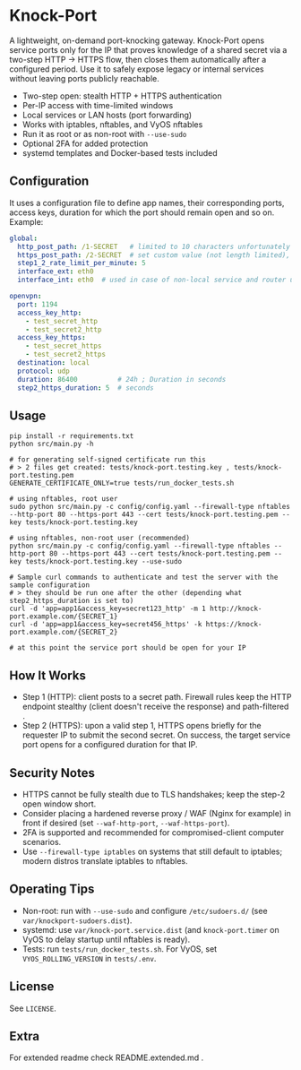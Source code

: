 # Knock-Port

A lightweight, on-demand port-knocking gateway. Knock-Port opens service ports only for the IP that proves knowledge of a shared secret via a two-step HTTP → HTTPS flow, then closes them automatically after a configured period. Use it to safely expose legacy or internal services without leaving ports publicly reachable.

- Two-step open: stealth HTTP + HTTPS authentication
- Per-IP access with time-limited windows
- Local services or LAN hosts (port forwarding)
- Works with iptables, nftables, and VyOS nftables
- Run it as root or as non-root with `--use-sudo`
- Optional 2FA for added protection
- systemd templates and Docker-based tests included

## Configuration
It uses a configuration file to define app names, their corresponding ports, access keys, duration for which the port should remain open and so on. Example:
```yaml
global:
  http_post_path: /1-SECRET   # limited to 10 characters unfortunately due to nftables firewall limits , set custom value, don't leave it default
  https_post_path: /2-SECRET  # set custom value (not length limited), don't leave it default
  step1_2_rate_limit_per_minute: 5
  interface_ext: eth0
  interface_int: eth0  # used in case of non-local service and router using 2 separate interfaces

openvpn:
  port: 1194
  access_key_http:
    - test_secret_http
    - test_secret2_http
  access_key_https:
    - test_secret_https
    - test_secret2_https
  destination: local
  protocol: udp
  duration: 86400          # 24h ; Duration in seconds
  step2_https_duration: 5  # seconds
```

## Usage
```
pip install -r requirements.txt
python src/main.py -h

# for generating self-signed certificate run this
# > 2 files get created: tests/knock-port.testing.key , tests/knock-port.testing.pem
GENERATE_CERTIFICATE_ONLY=true tests/run_docker_tests.sh

# using nftables, root user
sudo python src/main.py -c config/config.yaml --firewall-type nftables --http-port 80 --https-port 443 --cert tests/knock-port.testing.pem --key tests/knock-port.testing.key

# using nftables, non-root user (recommended)
python src/main.py -c config/config.yaml --firewall-type nftables --http-port 80 --https-port 443 --cert tests/knock-port.testing.pem --key tests/knock-port.testing.key --use-sudo

# Sample curl commands to authenticate and test the server with the sample configuration
# > they should be run one after the other (depending what step2_https_duration is set to)
curl -d 'app=app1&access_key=secret123_http' -m 1 http://knock-port.example.com/{SECRET_1}
curl -d 'app=app1&access_key=secret456_https' -k https://knock-port.example.com/{SECRET_2}

# at this point the service port should be open for your IP
```


## How It Works
- Step 1 (HTTP): client posts to a secret path. Firewall rules keep the HTTP endpoint stealthy (client doesn't receive the response) and path-filtered .
- Step 2 (HTTPS): upon a valid step 1, HTTPS opens briefly for the requester IP to submit the second secret. On success, the target service port opens for a configured duration for that IP.

## Security Notes
- HTTPS cannot be fully stealth due to TLS handshakes; keep the step-2 open window short.
- Consider placing a hardened reverse proxy / WAF (Nginx for example) in front if desired (set `--waf-http-port`, `--waf-https-port`).
- 2FA is supported and recommended for compromised-client computer scenarios.
- Use `--firewall-type iptables` on systems that still default to iptables; modern distros translate iptables to nftables.

## Operating Tips
- Non-root: run with `--use-sudo` and configure `/etc/sudoers.d/` (see `var/knockport-sudoers.dist`).
- systemd: use `var/knock-port.service.dist` (and `knock-port.timer` on VyOS to delay startup until nftables is ready).
- Tests: run `tests/run_docker_tests.sh`. For VyOS, set `VYOS_ROLLING_VERSION` in `tests/.env`.

## License
See `LICENSE`.

## Extra

For extended readme check README.extended.md .
